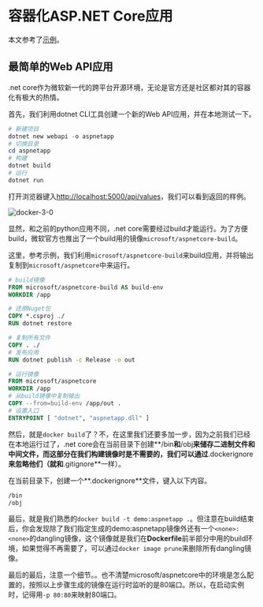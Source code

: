 # 容器化ASP.NET Core应用

本文参考了[示例](https://docs.docker.com/engine/examples/dotnetcore/)。

## 最简单的Web API应用

.net core作为微软新一代的跨平台开源环境，无论是官方还是社区都对其的容器化有极大的热情。

首先，我们利用dotnet CLI工具创建一个新的Web API应用，并在本地测试一下。

```PowerShell
# 新建项目
dotnet new webapi -o aspnetapp
# 切换目录
cd aspnetapp
# 构建
dotnet build
# 运行
dotnet run
```

打开浏览器键入[http://localhost:5000/api/values](http://localhost:5000/api/values)，我们可以看到返回的样例。

![docker-3-0](../../Images/Docker/Docker入坑系列/容器化ASPNETCore应用/api样例.png)

显然，和之前的python应用不同，.net core需要经过build才能运行。为了方便build，微软官方也推出了一个build用的镜像`microsoft/aspnetcore-build`。

这里，参考示例，我们利用`microsoft/aspnetcore-build`来build应用，并将输出复制到`microsoft/aspnetcore`中来运行。

```Dockerfile
# build镜像
FROM microsoft/aspnetcore-build AS build-env
WORKDIR /app

# 还原Nuget包
COPY *.csproj ./
RUN dotnet restore

# 复制所有文件
COPY . ./
# 发布应用
RUN dotnet publish -c Release -o out

# 运行镜像
FROM microsoft/aspnetcore
WORKDIR /app
# 从build镜像中复制输出
COPY --from=build-env /app/out .
# 设置入口
ENTRYPOINT [ "dotnet", "aspnetapp.dll" ]
```

然后，就是`docker build`了？不，在这里我们还要多加一步，因为之前我们已经在本地运行过了，.net core会在当前目录下创建**/bin**和**/obj**来储存二进制文件和中间文件，而这部分在我们构建镜像时是不需要的，我们可以通过**.dockerignore**来忽略他们（就和**.gitignore**一样）。

在当前目录下，创建一个**.dockerignore**文件，键入以下内容。

```txt
/bin
/obj
```

最后，就是我们熟悉的`docker build -t demo:aspnetapp .`。但注意在build结束后，你会发现除了我们指定生成的demo:aspnetapp镜像外还有一个`<none>:<none>`的dangling镜像，这个镜像就是我们在**Dockerfile**前半部分中用的build环境，如果觉得不再需要了，可以通过`docker image prune`来删除所有dangling镜像。

最后的最后，注意一个细节。。也不清楚microsoft/aspnetcore中的环境是怎么配置的，按照以上步骤生成的镜像在运行时监听的是80端口。所以，在启动实例时，记得用`-p 80:80`来映射80端口。